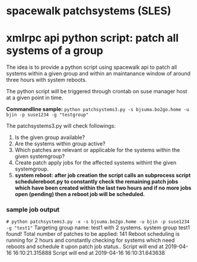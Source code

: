 # spacewalk patchsystems (SLES)
# xmlrpc api python script: patch all systems of a group

The idea is to provide a python script using spacewalk api to patch all systems within a given group and within an maintanance window of around three hours with system reboots.

The python script will be triggered through crontab on suse manager host at a given point in time.

__Commandline sample:__
`python patchsystems3.py -s bjsuma.bo2go.home -u bjin -p suse1234 -g "testgroup"`

The patchsystems3.py will check followings:
1. Is the given group available?
2. Are the systems within group active?
3. Which patches are relevant or applicable for the systems within the given systemgroup?
4. Create patch apply jobs for the affected systems withint the given systemgroup.
5. __system reboot: after job creation the script calls an subprocess script schedulereboot.py to constantly check the remaining patch jobs which have been created within the last two hours and if no more jobs open (pending) then a reboot job will be scheduled.__

### sample job output

`# python patchsystems3.py -x -s bjsuma.bo2go.home -u bjin -p suse1234 -g "test1"`
Targeting group name: test1      with 2 systems.
system group test1 found!
Total number of patches to be applied: 141
Reboot scheduling is running for 2 hours and constantly checking for systems which need reboots and schedule it upon patch job status..
Script will end at 2019-04-16 16:10:21.315888
Script will end at 2019-04-16 16:10:31.643638

